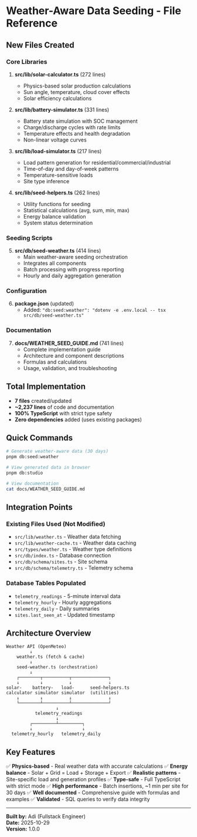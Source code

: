 # Weather-Aware Data Seeding - File Reference

## New Files Created

### Core Libraries

1. **src/lib/solar-calculator.ts** (272 lines)
   - Physics-based solar production calculations
   - Sun angle, temperature, cloud cover effects
   - Solar efficiency calculations

2. **src/lib/battery-simulator.ts** (331 lines)
   - Battery state simulation with SOC management
   - Charge/discharge cycles with rate limits
   - Temperature effects and health degradation
   - Non-linear voltage curves

3. **src/lib/load-simulator.ts** (217 lines)
   - Load pattern generation for residential/commercial/industrial
   - Time-of-day and day-of-week patterns
   - Temperature-sensitive loads
   - Site type inference

4. **src/lib/seed-helpers.ts** (262 lines)
   - Utility functions for seeding
   - Statistical calculations (avg, sum, min, max)
   - Energy balance validation
   - System status determination

### Seeding Scripts

5. **src/db/seed-weather.ts** (414 lines)
   - Main weather-aware seeding orchestration
   - Integrates all components
   - Batch processing with progress reporting
   - Hourly and daily aggregation generation

### Configuration

6. **package.json** (updated)
   - Added: `"db:seed:weather": "dotenv -e .env.local -- tsx src/db/seed-weather.ts"`

### Documentation

7. **docs/WEATHER_SEED_GUIDE.md** (741 lines)
   - Complete implementation guide
   - Architecture and component descriptions
   - Formulas and calculations
   - Usage, validation, and troubleshooting

## Total Implementation

- **7 files** created/updated
- **~2,237 lines** of code and documentation
- **100% TypeScript** with strict type safety
- **Zero dependencies** added (uses existing packages)

## Quick Commands

```bash
# Generate weather-aware data (30 days)
pnpm db:seed:weather

# View generated data in browser
pnpm db:studio

# View documentation
cat docs/WEATHER_SEED_GUIDE.md
```

## Integration Points

### Existing Files Used (Not Modified)

- `src/lib/weather.ts` - Weather data fetching
- `src/lib/weather-cache.ts` - Weather data caching
- `src/types/weather.ts` - Weather type definitions
- `src/db/index.ts` - Database connection
- `src/db/schema/sites.ts` - Site schema
- `src/db/schema/telemetry.ts` - Telemetry schema

### Database Tables Populated

- `telemetry_readings` - 5-minute interval data
- `telemetry_hourly` - Hourly aggregations
- `telemetry_daily` - Daily summaries
- `sites.last_seen_at` - Updated timestamp

## Architecture Overview

```
Weather API (OpenMeteo)
         ↓
    weather.ts (fetch & cache)
         ↓
    seed-weather.ts (orchestration)
         ↓
    ┌────────┬──────────┬──────────────┐
    ↓        ↓          ↓              ↓
solar-    battery-   load-      seed-helpers.ts
calculator simulator simulator  (utilities)
    ↓        ↓          ↓              ↓
    └────────┴──────────┴──────────────┘
                   ↓
           telemetry_readings
                   ↓
         ┌─────────┴─────────┐
         ↓                   ↓
  telemetry_hourly   telemetry_daily
```

## Key Features

✅ **Physics-based** - Real weather data with accurate calculations
✅ **Energy balance** - Solar + Grid = Load + Storage + Export
✅ **Realistic patterns** - Site-specific load and generation profiles
✅ **Type-safe** - Full TypeScript with strict mode
✅ **High performance** - Batch insertions, ~1 min per site for 30 days
✅ **Well documented** - Comprehensive guide with formulas and examples
✅ **Validated** - SQL queries to verify data integrity

---

**Built by:** Adi (Fullstack Engineer)  
**Date:** 2025-10-29  
**Version:** 1.0.0
